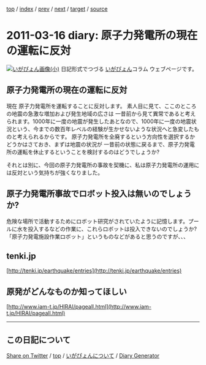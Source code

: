 [top](../index.html) 
 / [index](https://igapyon.github.io/diary/2011/index.html) 
 / [prev](https://igapyon.github.io/diary/2011/ig110315.html) 
 / [next](https://igapyon.github.io/diary/2011/ig110317.html) 
 / [target](https://igapyon.github.io/diary/2011/ig110316.html) 
 / [source](https://github.com/igapyon/diary/blob/gh-pages/2011/ig110316.html.src.md) 

2011-03-16 diary: 原子力発電所の現在の運転に反対
=====================================================================================================
[![いがぴょん画像(小)](https://igapyon.github.io/diary/images/iga200306s.jpg "いがぴょん")](https://igapyon.github.io/diary/memo/memoigapyon.html) 日記形式でつづる [いがぴょん](https://igapyon.github.io/diary/memo/memoigapyon.html)コラム ウェブページです。

## 原子力発電所の現在の運転に反対

現在 原子力発電所を運転することに反対します。
素人目に見て、ここのところの地震の急激な増加および発生地域の広さは 一昔前から見て異常であると考えられます。1000年に一度の地震が発生したあとなので、1000年に一度の地震状況という、今までの数百年レベルの経験が生かせないような状況へと急変したものと考えられるからです。
原子力発電所を全廃するという方向性を選択するかどうかはさておき、まずは地震の状況が 一昔前の状態に戻るまで、原子力発電所の運転を休止するということを検討するのはどうでしょうか?

それとは別に、今回の原子力発電所の事故を契機に、私は原子力発電所の運用には反対という気持ちが強くなりました。


## 原子力発電所事故でロボット投入は無いのでしょうか?

危険な場所で活動するためにロボット研究がされていたように記憶します。プールに水を投入するなどの作業に、これらロボットは投入できないのでしょうか?
「原子力発電施設作業ロボット」というものなどがあると思うのですが、、、


## tenki.jp

[http://tenki.jp/earthquake/entries](http://tenki.jp/earthquake/entries)


## 原発がどんなものか知ってほしい

[http://www.iam-t.jp/HIRAI/pageall.html](http://www.iam-t.jp/HIRAI/pageall.html)


----------------------------------------------------------------------------------------------------

## この日記について

[Share on Twitter](https://twitter.com/intent/tweet?hashtags=igapyon%2Cdiary%2C%E3%81%84%E3%81%8C%E3%81%B4%E3%82%87%E3%82%93&text=%E5%8E%9F%E5%AD%90%E5%8A%9B%E7%99%BA%E9%9B%BB%E6%89%80%E3%81%AE%E7%8F%BE%E5%9C%A8%E3%81%AE%E9%81%8B%E8%BB%A2%E3%81%AB%E5%8F%8D%E5%AF%BE&url=https%3A%2F%2Figapyon.github.io%2Fdiary%2F2011%2Fig110316.html) / [top](../index.html) / [いがぴょんについて](https://igapyon.github.io/diary/memo/memoigapyon.html) / [Diary Generator](https://github.com/igapyon/igapyonv3)

